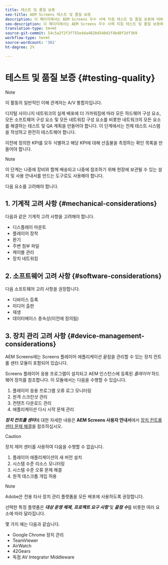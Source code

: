 ```yaml
---
title: 테스트 및 품질 보증
seo-title: AEM Screens 테스트 및 품질 보증
description: 이 페이지에서는 AEM Screens 우수 사례 지침 테스트 및 품질 보증에 대해 설명합니다.
seo-description: 이 페이지에서는 AEM Screens 우수 사례 지침 테스트 및 품질 보증에 대해 설명합니다.
translation-type: tm+mt
source-git-commit: 54c5a2f2f3f755e4da4028d54042f4bd8f2df369
workflow-type: tm+mt
source-wordcount: '361'
ht-degree: 2%

---
```



# 테스트 및 품질 보증 {#testing-quality}

>[!NOTE]
>이 활동의 일반적인 이해 관계자는 A/V 통합자입니다.

디지털 사이니지 네트워크의 실제 배포에 더 가까워짐에 따라 모든 하드웨어 구성 요소, 모든 소프트웨어 구성 요소 및 모든 네트워킹 구성 요소를 비롯한 네트워크의 모든 요소를 해결하는 테스트 및 QA 계획을 만들어야 합니다.
이 단계에서는 전체 테스트 시스템을 작성하고 완전히 테스트해야 합니다.

이전에 정의한 KPI를 모두 식별하고 해당 KPI에 대해 산출물을 측정하는 확인 목록을 만들어야 합니다.

>[!NOTE]
>
>이 단계는 나중에 장비와 함께 배송되고 나중에 참조하기 위해 현장에 보관될 수 있는 설치 및 사용 안내서를 만드는 도구로도 사용해야 합니다.

다음 요소를 고려해야 합니다.

## 1. 기계적 고려 사항 {#mechanical-considerations}

다음과 같은 기계적 고려 사항을 고려해야 합니다.

* 디스플레이 마운트
* 플레이어 장착
* 환기
* 주변 첨부 파일
* 케이블 관리
* 장치 네트워킹

## 2. 소프트웨어 고려 사항 {#software-considerations}

다음 소프트웨어 고려 사항을 권장합니다.

* 디바이스 등록
* 미디어 출판
* 재생
* 데이터베이스 종속성(이전에 정의됨)


## 3. 장치 관리 고려 사항 {#device-management-considerations}

AEM Screens에는 Screens 플레이어 애플리케이션 끝점을 관리할 수 있는 장치 컨트롤 센터 모듈이 포함되어 있습니다.

Screens 플레이어 응용 프로그램이 설치되고 AEM 인스턴스에 등록된 *플레이어* 하드웨어 장치를 참조합니다.
이 모듈에서는 다음을 수행할 수 있습니다.

1. 플레이어 응용 프로그램 오류 로그 모니터링
1. 원격 스크린샷 관리
1. 컨텐츠 다운로드 관리
1. 애플리케이션 다시 시작 문제 관리

***장치 컨트롤 센터***&#x200B;에 대한 자세한 내용은 **AEM Screens 사용자 안내서**&#x200B;에서 [장치 컨트롤 센터 문제 해결](https://helpx.adobe.com/experience-manager/6-5/screens/using/monitoring-screens.html)을 참조하십시오.

>[!CAUTION]
>
> 장치 제어 센터를 사용하여 다음을 수행할 수 없습니다.
> 1. 플레이어 애플리케이션의 새 버전 설치
> 1. 시스템 수준 리소스 모니터링
> 1. 시스템 수준 오류 문제 해결
> 1. 원격 데스크톱 개입 허용



>[!NOTE]
>
> Adobe은 전용 타사 장치 관리 플랫폼을 모든 배포에 사용하도록 권장합니다.

선택한 특정 플랫폼은 ***대상 운영 체제***, ***프로젝트 요구 사항*** 및 ***끝점 수***&#x200B;를 비롯한 여러 요소에 따라 달라집니다.

몇 가지 예는 다음과 같습니다.

* Google Chrome 장치 관리
* TeamViewer
* AirWatch
* 42Gears
* 독점 AV Integrator Middleware
